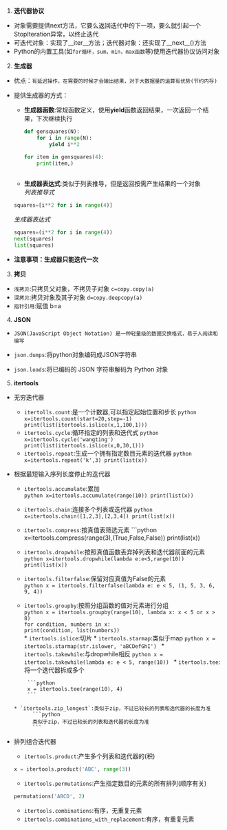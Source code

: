 1. **迭代器协议**  

* 对象需要提供next方法，它要么返回迭代中的下一项，要么就引起一个StopIteration异常，以终止迭代  
* 可迭代对象：实现了__iter__方法；迭代器对象：还实现了__next__()方法 
* Python的内置工具(如`for循环，sum，min，max函数`等)使用迭代器协议访问对象  

2. **生成器**  

* 优点：`有延迟操作，在需要的时候才会输出结果，对于大数据量的运算有优势(节约内存)`
* 提供生成器的方式：  

     * **生成器函数**:常规函数定义，使用**yield**函数返回结果，一次返回一个结果，下次继续执行  

        ```python
        def gensquares(N):
            for i in range(N):
                yield i**2
        
        for item in gensquares(4):
            print(item,)
    
        ```
     * **生成器表达式**:类似于列表推导，但是返回按需产生结果的一个对象  
     *列表推导式*  
     
     ```python
     squares=[i**2 for i in range(4)]
     ```
     *生成器表达式*  
     
     ```python
     squares=(i**2 for i in range(4))
     next(squares)
     list(squares)
     ```
     
* **注意事项：生成器只能迭代一次**  

3. **拷贝**  

* `浅拷贝`:只拷贝父对象，不拷贝子对象  `c=copy.copy(a)`
* `深拷贝`:拷贝对象及其子对象  `d=copy.deepcopy(a)`
* `指针引用`:赋值 b=a

4. **JSON**  

* `JSON(JavaScript Object Notation) 是一种轻量级的数据交换格式，易于人阅读和编写`  


* `json.dumps`:将python对象编码成JSON字符串  


* `json.loads`:将已编码的 JSON 字符串解码为 Python 对象  

5. **itertools**  

* 无穷迭代器  

    * `itertolls.count`:是一个计数器,可以指定起始位置和步长
            ```python
            x=itertools.count(start=20,step=-1)
            print(list(itertools.islice(x,1,100,1)))
            ```
    * `itertools.cycle`:循环指定的列表和迭代式
            ```python
            x=itertools.cycle('wangting')
            print(list(itertools.islice(x,0,30,1)))
            ```
    * `itertools.repeat`:生成一个拥有指定数目元素的迭代器
            ```python
            x=itertools.repeat('k',3)
            print(list(x))
            ```
            
* 根据最短输入序列长度停止的迭代器  
     
    * `itertools.accumulate`:累加  
            ```python
            x=itertools.accumulate(range(10))
            print(list(x))
            ```
    * `itertools.chain`:连接多个列表或迭代器
            ```python
            x=itertools.chain([1,2,3],[2,3,4])
            print(list(x))
            ```
    * `itertools.compress`:按真值表筛选元素
            ```python
            x=itertools.compress(range(3),(True,False,False))
            print(list(x)) 
     * `itertools.dropwhile`:按照真值函数丢弃掉列表和迭代器前面的元素  
            ```python
            x=itertools.dropwhile(lambda e:e<5,range(10))
            print(list(x))
            ```
     * `itertools.filterfalse`:保留对应真值为False的元素  
            ```python
            x = itertools.filterfalse(lambda e: e < 5, (1, 5, 3, 6, 9, 4))
            ```
     * `itertools.groupby`:按照分组函数的值对元素进行分组  
            ```python
               x = itertools.groupby(range(10), lambda x: x < 5 or x > 8)                                                                                                 
               for condition, numbers in x:                                                  
               print(condition, list(numbers))                                                                                                        
            ```  
      * `itertools.islice`:切片
      * `itertools.starmap`:类似于map
            ```python
            x = itertools.starmap(str.islower, 'aBCDefGhI')
            ```
      * `itertools.takewhile`:与dropwhile相反
            ```python
            x = itertools.takewhile(lambda e: e < 5, range(10))
            ```
      * `itertools.tee`:将一个迭代器拆成多个
      
            ```python
            x = itertools.tee(range(10), 4)
            ```
      * `itertools.zip_longest`:类似于zip，不过已较长的列表和迭代器的长度为准
            ```python
            类似于zip，不过已较长的列表和迭代器的长度为准
            ```
      
* 排列组合迭代器

    * `itertools.product`:产生多个列表和迭代器的(积)
    ```python
    x = itertools.product('ABC', range(3))
    ```
    * `itertools.permutations`:产生指定数目的元素的所有排列(顺序有关)
    ```python
    permutations('ABCD', 2)
    ```
    * `itertools.combinations`:有序，无重复元素
    * `itertools.combinations_with_replacement`:有序，有重复元素
                
        

